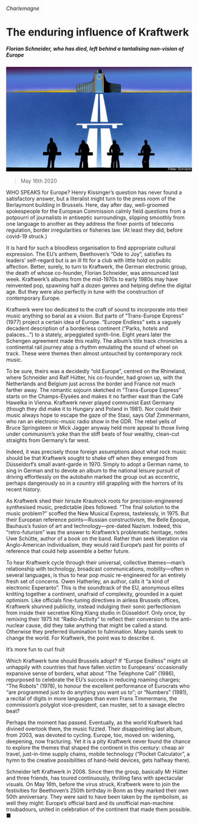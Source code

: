 ###### Charlemagne

# The enduring influence of Kraftwerk 

##### Florian Schneider, who has died, left behind a tantalising non-vision of Europe 

![image](images/20200516_EUD000_0.jpg) 

> May 16th 2020 

WHO SPEAKS for Europe? Henry Kissinger’s question has never found a satisfactory answer, but a literalist might turn to the press room of the Berlaymont building in Brussels. Here, day after day, well-groomed spokespeople for the European Commission calmly field questions from a potpourri of journalists in antiseptic surroundings, slipping smoothly from one language to another as they address the finer points of telecoms regulation, border irregularities or fisheries law. (At least they did, before covid-19 struck.)

It is hard for such a bloodless organisation to find appropriate cultural expression. The EU’s anthem, Beethoven’s “Ode to Joy”, satisfies its leaders’ self-regard but is an ill fit for a club with little hold on public affection. Better, surely, to turn to Kraftwerk, the German electronic group, the death of whose co-founder, Florian Schneider, was announced last week. Kraftwerk’s albums from the mid-1970s to early 1980s may have reinvented pop, spawning half a dozen genres and helping define the digital age. But they were also perfectly in tune with the construction of contemporary Europe.


Kraftwerk were too dedicated to the craft of sound to incorporate into their music anything so banal as a vision. But parts of “Trans-Europe Express” (1977) project a certain idea of Europe. “Europe Endless” sets a vaguely decadent description of a borderless continent (“Parks, hotels and palaces…”) to a stately, arpeggiated synth-line. Eight years later the Schengen agreement made this reality. The album’s title track chronicles a continental rail journey atop a rhythm emulating the sound of wheel on track. These were themes then almost untouched by contemporary rock music.

To be sure, theirs was a decidedly “old Europe”, centred on the Rhineland, where Schneider and Ralf Hütter, his co-founder, had grown up, with the Netherlands and Belgium just across the border and France not much farther away. The romantic sojourn sketched in “Trans-Europe Express” starts on the Champs-Élysées and makes it no farther east than the Café Hawelka in Vienna. Kraftwerk never played communist East Germany (though they did make it to Hungary and Poland in 1981). Nor could their music always hope to escape the gaze of the Stasi, says Olaf Zimmermann, who ran an electronic-music radio show in the GDR. The rebel yells of Bruce Springsteen or Mick Jagger anyway held more appeal to those living under communism’s yoke than the stiff beats of four wealthy, clean-cut straights from Germany’s far west.

Indeed, it was precisely those foreign assumptions about what rock music should be that Kraftwerk sought to shake off when they emerged from Düsseldorf’s small avant-garde in 1970. Simply to adopt a German name, to sing in German and to devote an album to the national leisure pursuit of driving effortlessly on the autobahn marked the group out as eccentric, perhaps dangerously so in a country still grappling with the horrors of its recent history.

As Kraftwerk shed their hirsute Krautrock roots for precision-engineered synthesised music, predictable jibes followed. “The final solution to the music problem?” scoffed the New Musical Express, tastelessly, in 1975. But their European reference points—Russian constructivism, the Belle Époque, Bauhaus’s fusion of art and technology—pre-dated Nazism. Indeed, this “retro-futurism” was the answer to Kraftwerk’s problematic heritage, notes Uwe Schütte, author of a book on the band. Rather than seek liberation via Anglo-American individualism, they would raid Europe’s past for points of reference that could help assemble a better future.

To hear Kraftwerk cycle through their universal, collective themes—man’s relationship with technology, broadcast communications, mobility—often in several languages, is thus to hear pop music re-engineered for an entirely fresh set of concerns. Owen Hatherley, an author, calls it “a kind of electronic Esperanto”. This is the soundtrack of the EU, anonymous elites knitting together a continent, unafraid of complexity, grounded in a quiet optimism. Like officials fine-tuning directives in airless Brussels offices, Kraftwerk shunned publicity, instead indulging their sonic perfectionism from inside their secretive Kling Klang studio in Düsseldorf. Only once, by remixing their 1975 hit “Radio-Activity” to reflect their conversion to the anti-nuclear cause, did they take anything that might be called a stand. Otherwise they preferred illumination to fulmination. Many bands seek to change the world. For Kraftwerk, the point was to describe it.

It’s more fun to curl fruit

Which Kraftwerk tune should Brussels adopt? If “Europe Endless” might sit unhappily with countries that have fallen victim to Europeans’ occasionally expansive sense of borders, what about “The Telephone Call” (1986), repurposed to celebrate the EU’s success in reducing roaming charges; “The Robots” (1978), to honour the excellent performance of Eurocrats who “are programmed just to do anything you want us to”; or “Numbers” (1981), a recital of digits in more languages than even Frans Timmermans, the commission’s polyglot vice-president, can muster, set to a savage electro beat?

Perhaps the moment has passed. Eventually, as the world Kraftwerk had divined overtook them, the music fizzled. Their disappointing last album, from 2003, was devoted to cycling. Europe, too, moved on: widening, deepening, now fracturing. Yet it is a pity Kraftwerk never found the chance to explore the themes that shaped the continent in this century: cheap air travel, just-in-time supply chains, mobile technology (“Pocket Calculator”, a hymn to the creative possibilities of hand-held devices, gets halfway there).

Schneider left Kraftwerk in 2008. Since then the group, basically Mr Hütter and three friends, has toured continuously, thrilling fans with spectacular visuals. On May 16th, before the virus struck, Kraftwerk were to join the festivities for Beethoven’s 250th birthday in Bonn as they marked their own 50th anniversary. They were said to have been taken by the symbolism, as well they might: Europe’s official bard and its unofficial man-machine troubadours, united in celebration of the continent that made them possible. ■

